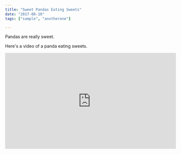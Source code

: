 ```yaml
---
title: "Sweet Pandas Eating Sweets"
date: "2017-08-10"
tags: ["sample", "anotherone"]

---
```


Pandas are really sweet.

Here's a video of a panda eating sweets.

<iframe width="560" height="315" src="https://www.youtube.com/embed/4n0xNbfJLR8" frameborder="0" allowfullscreen></iframe>